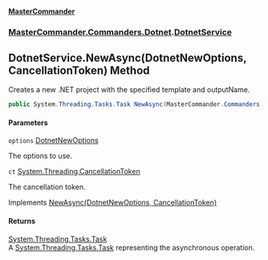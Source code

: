 #### [MasterCommander](MasterCommander.md 'MasterCommander')
### [MasterCommander.Commanders.Dotnet](MasterCommander.Commanders.Dotnet.md 'MasterCommander.Commanders.Dotnet').[DotnetService](DotnetService.md 'MasterCommander.Commanders.Dotnet.DotnetService')

## DotnetService.NewAsync(DotnetNewOptions, CancellationToken) Method

Creates a new .NET project with the specified template and outputName.

```csharp
public System.Threading.Tasks.Task NewAsync(MasterCommander.Commanders.Dotnet.CmdNew.Options.DotnetNewOptions? options=null, System.Threading.CancellationToken ct=default(System.Threading.CancellationToken));
```
#### Parameters

<a name='MasterCommander.Commanders.Dotnet.DotnetService.NewAsync(MasterCommander.Commanders.Dotnet.CmdNew.Options.DotnetNewOptions,System.Threading.CancellationToken).options'></a>

`options` [DotnetNewOptions](DotnetNewOptions.md 'MasterCommander.Commanders.Dotnet.CmdNew.Options.DotnetNewOptions')

The options to use.

<a name='MasterCommander.Commanders.Dotnet.DotnetService.NewAsync(MasterCommander.Commanders.Dotnet.CmdNew.Options.DotnetNewOptions,System.Threading.CancellationToken).ct'></a>

`ct` [System.Threading.CancellationToken](https://docs.microsoft.com/en-us/dotnet/api/System.Threading.CancellationToken 'System.Threading.CancellationToken')

The cancellation token.

Implements [NewAsync(DotnetNewOptions, CancellationToken)](IDotnetService.NewAsync(DotnetNewOptions,CancellationToken).md 'MasterCommander.Commanders.Dotnet.IDotnetService.NewAsync(MasterCommander.Commanders.Dotnet.CmdNew.Options.DotnetNewOptions, System.Threading.CancellationToken)')

#### Returns
[System.Threading.Tasks.Task](https://docs.microsoft.com/en-us/dotnet/api/System.Threading.Tasks.Task 'System.Threading.Tasks.Task')  
A [System.Threading.Tasks.Task](https://docs.microsoft.com/en-us/dotnet/api/System.Threading.Tasks.Task 'System.Threading.Tasks.Task') representing the asynchronous operation.